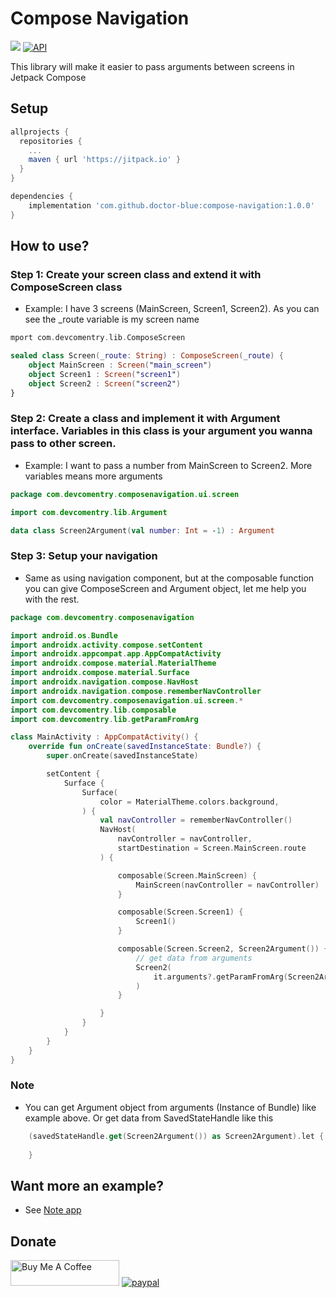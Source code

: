 # Compose Navigation
[![](https://jitpack.io/v/doctor-blue/compose-navigation.svg)](https://jitpack.io/#doctor-blue/compose-navigation)
[![API](https://img.shields.io/badge/API-21%2B-brightgreen.svg?style=flat)](https://android-arsenal.com/api?level=21)

This library will make it easier to pass arguments between screens in Jetpack Compose


## Setup

```gradle
allprojects {
  repositories {
    ...
    maven { url 'https://jitpack.io' }
  }
}

dependencies {
	implementation 'com.github.doctor-blue:compose-navigation:1.0.0'
}
```

## How to use?
### Step 1: Create your screen class and extend it with ComposeScreen class
- Example: I have 3 screens (MainScreen, Screen1, Screen2). As you can see the _route variable is my screen name

```kotlin
mport com.devcomentry.lib.ComposeScreen

sealed class Screen(_route: String) : ComposeScreen(_route) {
    object MainScreen : Screen("main_screen")
    object Screen1 : Screen("screen1")
    object Screen2 : Screen("screen2")
}
```
### Step 2: Create a class and implement it with Argument interface. Variables in this class is your argument you wanna pass to other screen.
- Example: I want to pass a number from MainScreen to Screen2. More variables means more arguments
```kotlin
package com.devcomentry.composenavigation.ui.screen

import com.devcomentry.lib.Argument

data class Screen2Argument(val number: Int = -1) : Argument
```
### Step 3: Setup your navigation
- Same as using navigation component, but at the composable function you can give  ComposeScreen and Argument object, let me help you with the rest.
```kotlin
package com.devcomentry.composenavigation

import android.os.Bundle
import androidx.activity.compose.setContent
import androidx.appcompat.app.AppCompatActivity
import androidx.compose.material.MaterialTheme
import androidx.compose.material.Surface
import androidx.navigation.compose.NavHost
import androidx.navigation.compose.rememberNavController
import com.devcomentry.composenavigation.ui.screen.*
import com.devcomentry.lib.composable
import com.devcomentry.lib.getParamFromArg

class MainActivity : AppCompatActivity() {
    override fun onCreate(savedInstanceState: Bundle?) {
        super.onCreate(savedInstanceState)

        setContent {
            Surface {
                Surface(
                    color = MaterialTheme.colors.background,
                ) {
                    val navController = rememberNavController()
                    NavHost(
                        navController = navController,
                        startDestination = Screen.MainScreen.route
                    ) {

                        composable(Screen.MainScreen) {
                            MainScreen(navController = navController)
                        }

                        composable(Screen.Screen1) {
                            Screen1()
                        }

                        composable(Screen.Screen2, Screen2Argument()) {
                            // get data from arguments
                            Screen2(
                                it.arguments?.getParamFromArg(Screen2Argument()) as Screen2Argument
                            )
                        }

                    }
                }
            }
        }
    }
}
```
### Note
- You can get Argument object from arguments (Instance of Bundle) like example above. Or get data from SavedStateHandle like this

```kotlin
    (savedStateHandle.get(Screen2Argument()) as Screen2Argument).let { arg ->
        
    }
```
## Want more an example?
- See [Note app](https://github.com/doctor-blue/clean-architecture-jetpack-compose-note-app-android)



## Donate
<a href="https://www.buymeacoffee.com/doctorblue" target="_blank"><img src="https://cdn.buymeacoffee.com/buttons/default-orange.png" alt="Buy Me A Coffee" height="41" width="174"></a>
[![paypal](https://www.paypalobjects.com/en_US/i/btn/btn_donateCC_LG.gif)](https://www.paypal.me/doctorblue00)